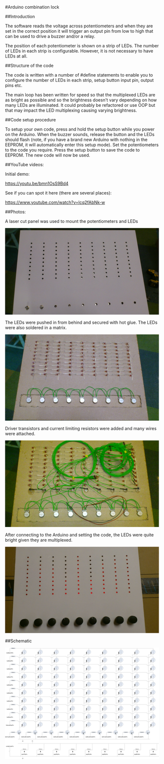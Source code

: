 #Arduino combination lock

##Introduction

The software reads the voltage across potentiometers and when they are set in the correct position it will trigger an output pin from low to high that can be used to drive a buzzer and/or a relay.

The position of each potentiometer is shown on a strip of LEDs.  The number of LEDs in each strip is configurable.  However, it is not necessary to have LEDs at all.

##Structure of the code

The code is written with a number of #define statements to enable you to configure the number of LEDs in each strip, setup button input pin, output pins etc.

The main loop has been written for speed so that the multiplexed LEDs are as bright as possible and so the brightness doesn't vary depending on how many LEDs are illuminated.  It could probably be refactored or use OOP but that may impact the LED multiplexing causing varying brightness.

##Code setup procedure

To setup your own code, press and hold the setup button while you power on the Arduino.  When the buzzer sounds, release the button and the LEDs should flash (note, if you have a brand new Arduino with nothing in the EEPROM, it will automatically enter this setup mode). Set the potentiometers to the code you require.  Press the setup button to save the code to EEPROM.  The new code will now be used.

##YouTube videos:

Initial demo:

https://youtu.be/bmn1OsS9Bd4

See if you can spot it here (there are several places):

https://www.youtube.com/watch?v=lcq2fAbNk-w

##Photos:

A laser cut panel was used to mount the potentiometers and LEDs

![Panel](images/blankpanel.jpg)

The LEDs were pushed in from behind and secured with hot glue.  The LEDs were also soldered in a matrix.

![Rear](images/ledsandpots.jpg)

Driver transistors and current limiting resistors were added and many wires were attached.

![Wiring](images/wiring.jpg)

After connecting to the Arduino and setting the code, the LEDs were quite bright given they are multiplexed.

![Front](images/frontpanel.jpg)

##Schematic

![Schematic](schematics/arduinoLock.jpg)
